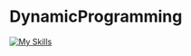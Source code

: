 # DynamicProgramming

[![My Skills](https://skillicons.dev/icons?i=js,ts,py)](https://github.com/OlivierK07)

